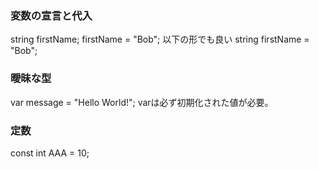 ### 変数の宣言と代入
string firstName;
firstName = "Bob";
以下の形でも良い
string firstName = "Bob";

### 曖昧な型
var message = "Hello World!";
varは必ず初期化された値が必要。

### 定数
const int AAA = 10;